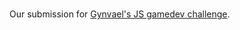 # <Hexa-Beast>
Our submission for [Gynvael's JS gamedev challenge](http://gynvael.coldwind.pl/?id=668).
